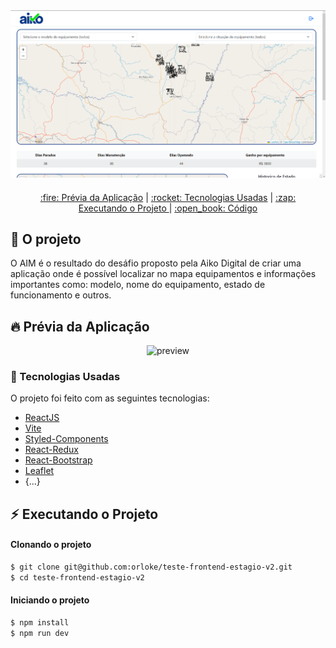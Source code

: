 <div align="center" style="margin-bottom: 20px;">
<img alt="demonstração da pagina" src="./src/Components/assets/img/finish.png" width="auto" heigth="auto"/>
</div>

<div align="center" style="margin: 20px;">
    <p align="center" >
      <a href="#fire-prévia-da-aplicação"> :fire: Prévia da Aplicação</a> |
      <a href="#rocket-tecnologias-usadas"> :rocket: Tecnologias Usadas</a> |
      <a href="#zap-executando-o-projeto"> :zap: Executando o Projeto </a> |
      <a href="#open_book-codigo"> :open_book: Código </a>
    </p>

</div>

## :barber: O projeto

O AIM é o resultado do desáfio proposto pela Aiko Digital de criar uma aplicação onde é possível localizar no mapa equipamentos e informações importantes como: modelo, nome do equipamento, estado de funcionamento e outros.

## :fire: Prévia da Aplicação

<div align="center">
<img src="./src/Components/assets/img/gif.gif" alt="preview"/>
</div>

### :rocket: Tecnologias Usadas

O projeto foi feito com as seguintes tecnologias:

- [ReactJS](https://pt-br.reactjs.org/)
- [Vite](https://vitejs.dev)
- [Styled-Components](https://styled-components.com/)
- [React-Redux](https://react-redux.js.org)
- [React-Bootstrap](https://react-bootstrap.github.io)
- [Leaflet](https://react-leaflet.js.org)
- {...}

## :zap: Executando o Projeto
#### Clonando o projeto
```sh
$ git clone git@github.com:orloke/teste-frontend-estagio-v2.git
$ cd teste-frontend-estagio-v2
```

#### Iniciando o projeto
```sh
$ npm install
$ npm run dev
```
